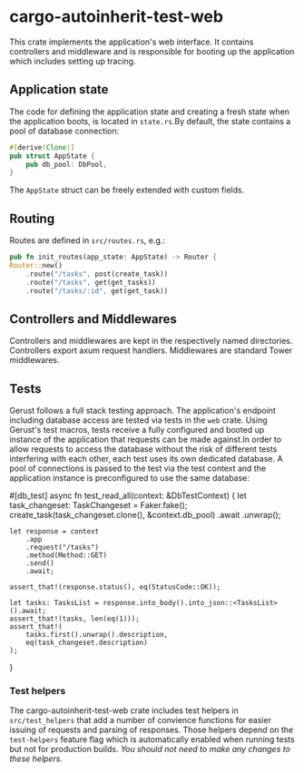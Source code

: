 # cargo-autoinherit-test-web

This crate implements the application's web interface. It contains controllers and middleware and is responsible for booting up the application which includes setting up tracing.

## Application state

The code for defining the application state and creating a fresh state when the application boots, is located in `state.rs`.By default, the state contains a pool of database connection:

```rs
#[derive(Clone)]
pub struct AppState {
    pub db_pool: DbPool,
}
```

The `AppState` struct can be freely extended with custom fields.

## Routing

Routes are defined in `src/routes.rs`, e.g.:

```rs
pub fn init_routes(app_state: AppState) -> Router {
Router::new()
    .route("/tasks", post(create_task))
    .route("/tasks", get(get_tasks))
    .route("/tasks/:id", get(get_task))
```

## Controllers and Middlewares

Controllers and middlewares are kept in the respectively named directories. Controllers export axum request handlers. Middlewares are standard Tower middlewares.

## Tests

Gerust follows a full stack testing approach. The application's endpoint including database access are tested via tests in the `web` crate. Using Gerust's test macros, tests receive a fully configured and booted up instance of the application that requests can be made against.In order to allow requests to access the database without the risk of different tests interfering with each other, each test uses its own dedicated database. A pool of connections is passed to the test via the test context and the application instance is preconfigured to use the same database:

#[db_test]
async fn test_read_all(context: &DbTestContext) {
    let task_changeset: TaskChangeset = Faker.fake();
    create_task(task_changeset.clone(), &context.db_pool)
        .await
        .unwrap();

    let response = context
        .app
        .request("/tasks")
        .method(Method::GET)
        .send()
        .await;

    assert_that!(response.status(), eq(StatusCode::OK));

    let tasks: TasksList = response.into_body().into_json::<TasksList>().await;
    assert_that!(tasks, len(eq(1)));
    assert_that!(
        tasks.first().unwrap().description,
        eq(task_changeset.description)
    );
}
### Test helpers

The cargo-autoinherit-test-web crate includes test helpers in `src/test_helpers` that add a number of convience functions for easier issuing of requests and parsing of responses. Those helpers depend on the `test-helpers` feature flag which is automatically enabled when running tests but not for production builds. _You should not need to make any changes to these helpers._
